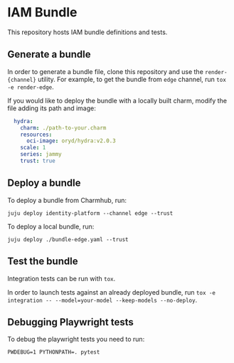 # IAM Bundle
This repository hosts IAM bundle definitions and tests.

## Generate a bundle
In order to generate a bundle file, clone this repository and use the `render-{channel}` utility.
For example, to get the bundle from `edge` channel, run `tox -e render-edge`.

If you would like to deploy the bundle with a locally built charm, modify the file adding its path and image:
```yaml
  hydra:
    charm: ./path-to-your.charm
    resources:
      oci-image: oryd/hydra:v2.0.3
    scale: 1
    series: jammy
    trust: true
```

## Deploy a bundle
To deploy a bundle from Charmhub, run:

`juju deploy identity-platform --channel edge --trust`

To deploy a local bundle, run:

`juju deploy ./bundle-edge.yaml --trust`

## Test the bundle
Integration tests can be run with `tox`.

In order to launch tests against an already deployed bundle, run `tox -e integration -- --model=your-model --keep-models --no-deploy`.


## Debugging Playwright tests
To debug the playwright tests you need to run:
```
PWDEBUG=1 PYTHONPATH=. pytest
```
